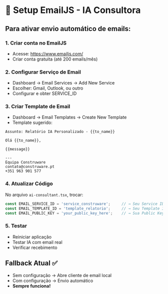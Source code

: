 # 📧 Setup EmailJS - IA Consultora

## Para ativar envio automático de emails:

### 1. Criar conta no EmailJS
- Acesse: https://www.emailjs.com/
- Criar conta gratuita (até 200 emails/mês)

### 2. Configurar Serviço de Email
- Dashboard → Email Services → Add New Service
- Escolher: Gmail, Outlook, ou outro
- Configurar e obter SERVICE_ID

### 3. Criar Template de Email
- Dashboard → Email Templates → Create New Template
- Template sugerido:

```
Assunto: Relatório IA Personalizado - {{to_name}}

Olá {{to_name}},

{{message}}

---
Equipa Construware
contato@construware.pt
+351 963 901 577
```

### 4. Atualizar Código
No arquivo `ai-consultant.tsx`, trocar:

```typescript
const EMAIL_SERVICE_ID = 'service_construware';     // → Seu Service ID
const EMAIL_TEMPLATE_ID = 'template_relatorio';     // → Seu Template ID  
const EMAIL_PUBLIC_KEY = 'your_public_key_here';    // → Sua Public Key
```

### 5. Testar
- Reiniciar aplicação
- Testar IA com email real
- Verificar recebimento

## Fallback Atual ✅
- Sem configuração → Abre cliente de email local
- Com configuração → Envio automático
- **Sempre funciona!** 